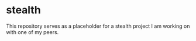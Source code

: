 # stealth
This repository serves as a placeholder for a stealth project I am working on with one of my peers.
